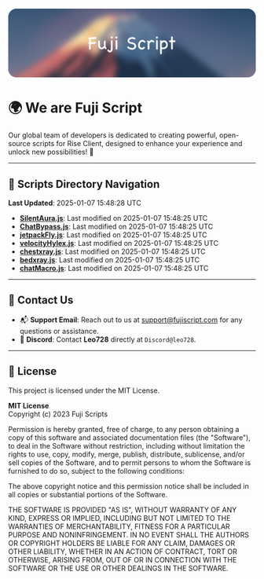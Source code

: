 ![Banner](.github/b.webp)

# 🌍 **We are Fuji Script**

Our global team of developers is dedicated to creating powerful, open-source scripts for Rise Client, designed to enhance your experience and unlock new possibilities! 🌟

---
<!-- SCRIPTS_NAVIGATION_START -->
## 📂 **Scripts Directory Navigation**

**Last Updated**: 2025-01-07 15:48:28 UTC

- **[SilentAura.js](scripts/SilentAura.js)**: Last modified on 2025-01-07 15:48:25 UTC
- **[ChatBypass.js](scripts/ChatBypass.js)**: Last modified on 2025-01-07 15:48:25 UTC
- **[jetpackFly.js](scripts/jetpackFly.js)**: Last modified on 2025-01-07 15:48:25 UTC
- **[velocityHylex.js](scripts/velocityHylex.js)**: Last modified on 2025-01-07 15:48:25 UTC
- **[chestxray.js](scripts/chestxray.js)**: Last modified on 2025-01-07 15:48:25 UTC
- **[bedxray.js](scripts/bedxray.js)**: Last modified on 2025-01-07 15:48:25 UTC
- **[chatMacro.js](scripts/chatMacro.js)**: Last modified on 2025-01-07 15:48:25 UTC

<!-- SCRIPTS_NAVIGATION_END -->

---

## 💬 **Contact Us**  
- 📬 **Support Email**: Reach out to us at [support@fujiscript.com](mailto:support@fujiscript.com) for any questions or assistance.  
- 💬 **Discord**: Contact **Leo728** directly at `Discord@leo728`.

---

## 📜 **License**

This project is licensed under the MIT License.  

**MIT License**  
Copyright (c) 2023 Fuji Scripts  

Permission is hereby granted, free of charge, to any person obtaining a copy of this software and associated documentation files (the "Software"), to deal in the Software without restriction, including without limitation the rights to use, copy, modify, merge, publish, distribute, sublicense, and/or sell copies of the Software, and to permit persons to whom the Software is furnished to do so, subject to the following conditions:  

The above copyright notice and this permission notice shall be included in all copies or substantial portions of the Software.  

THE SOFTWARE IS PROVIDED "AS IS", WITHOUT WARRANTY OF ANY KIND, EXPRESS OR IMPLIED, INCLUDING BUT NOT LIMITED TO THE WARRANTIES OF MERCHANTABILITY, FITNESS FOR A PARTICULAR PURPOSE AND NONINFRINGEMENT. IN NO EVENT SHALL THE AUTHORS OR COPYRIGHT HOLDERS BE LIABLE FOR ANY CLAIM, DAMAGES OR OTHER LIABILITY, WHETHER IN AN ACTION OF CONTRACT, TORT OR OTHERWISE, ARISING FROM, OUT OF OR IN CONNECTION WITH THE SOFTWARE OR THE USE OR OTHER DEALINGS IN THE SOFTWARE.  

